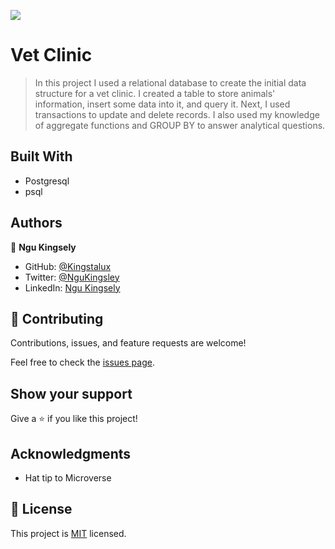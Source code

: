 ![](https://img.shields.io/badge/Microverse-blueviolet)

# Vet Clinic

> In this project I used a relational database to create the initial data structure for a vet clinic. I created a table to store animals' information, insert some data into it, and query it. Next, I used transactions to update and delete records. I also used my knowledge of aggregate functions and GROUP BY to answer analytical questions.

## Built With

- Postgresql
- psql

## Authors

👤 **Ngu Kingsely**

- GitHub: [@Kingstalux](https://github.com/Kingstalux)
- Twitter: [@NguKingsley](https://twitter.com/NguKingsley)
- LinkedIn: [Ngu Kingsely](https://www.linkedin.com/in/ngu-kingsely-junior-cho-974b60136/)


## 🤝 Contributing

Contributions, issues, and feature requests are welcome!

Feel free to check the [issues page](https://github.com/Kingstalux/Project_Portfolio_Mobile_Skeletun/issues).

## Show your support

Give a ⭐️ if you like this project!

## Acknowledgments

- Hat tip to Microverse

## 📝 License

This project is [MIT](./MIT.md) licensed.